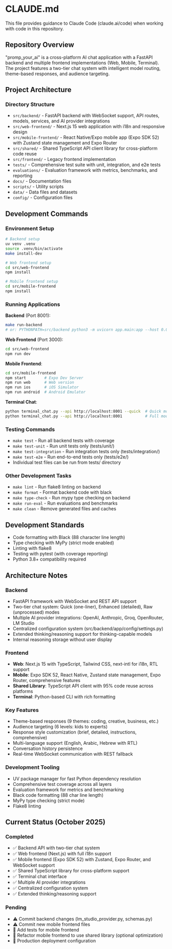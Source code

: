 # CLAUDE.md

This file provides guidance to Claude Code (claude.ai/code) when working with code in this repository.

## Repository Overview

"promp_your_ai" is a cross-platform AI chat application with a FastAPI backend and multiple frontend implementations (Web, Mobile, Terminal). The project features a two-tier chat system with intelligent model routing, theme-based responses, and audience targeting.

## Project Architecture

### Directory Structure
- `src/backend/` - FastAPI backend with WebSocket support, API routes, models, services, and AI provider integrations
- `src/web-frontend/` - Next.js 15 web application with i18n and responsive design
- `src/mobile-frontend/` - React Native/Expo mobile app (Expo SDK 52) with Zustand state management and Expo Router
- `src/shared/` - Shared TypeScript API client library for cross-platform code reuse
- `src/frontend/` - Legacy frontend implementation
- `tests/` - Comprehensive test suite with unit, integration, and e2e tests
- `evaluations/` - Evaluation framework with metrics, benchmarks, and reporting
- `docs/` - Documentation files
- `scripts/` - Utility scripts
- `data/` - Data files and datasets
- `config/` - Configuration files

## Development Commands

### Environment Setup
```bash
# Backend setup
uv venv .venv
source .venv/bin/activate
make install-dev

# Web frontend setup
cd src/web-frontend
npm install

# Mobile frontend setup
cd src/mobile-frontend
npm install
```

### Running Applications

**Backend** (Port 8001):
```bash
make run-backend
# or: PYTHONPATH=src/backend python3 -m uvicorn app.main:app --host 0.0.0.0 --port 8001 --reload
```

**Web Frontend** (Port 3000):
```bash
cd src/web-frontend
npm run dev
```

**Mobile Frontend**:
```bash
cd src/mobile-frontend
npm start        # Expo Dev Server
npm run web      # Web version
npm run ios      # iOS Simulator
npm run android  # Android Emulator
```

**Terminal Chat**:
```bash
python terminal_chat.py --api http://localhost:8001 --quick  # Quick mode
python terminal_chat.py --api http://localhost:8001          # Full mode
```

### Testing Commands
- `make test` - Run all backend tests with coverage
- `make test-unit` - Run unit tests only (tests/unit/)
- `make test-integration` - Run integration tests only (tests/integration/)
- `make test-e2e` - Run end-to-end tests only (tests/e2e/)
- Individual test files can be run from tests/ directory

### Other Development Tasks
- `make lint` - Run flake8 linting on backend
- `make format` - Format backend code with black
- `make type-check` - Run mypy type checking on backend
- `make run-eval` - Run evaluations and benchmarks
- `make clean` - Remove generated files and caches

## Development Standards

- Code formatting with Black (88 character line length)
- Type checking with MyPy (strict mode enabled)
- Linting with flake8
- Testing with pytest (with coverage reporting)
- Python 3.8+ compatibility required

## Architecture Notes

### Backend
- FastAPI framework with WebSocket and REST API support
- Two-tier chat system: Quick (one-liner), Enhanced (detailed), Raw (unprocessed) modes
- Multiple AI provider integrations: OpenAI, Anthropic, Groq, OpenRouter, LM Studio
- Centralized configuration system (src/backend/app/config/settings.py)
- Extended thinking/reasoning support for thinking-capable models
- Internal reasoning storage without user display

### Frontend
- **Web**: Next.js 15 with TypeScript, Tailwind CSS, next-intl for i18n, RTL support
- **Mobile**: Expo SDK 52, React Native, Zustand state management, Expo Router, comprehensive features
- **Shared Library**: TypeScript API client with 95% code reuse across platforms
- **Terminal**: Python-based CLI with rich formatting

### Key Features
- Theme-based responses (9 themes: coding, creative, business, etc.)
- Audience targeting (6 levels: kids to experts)
- Response style customization (brief, detailed, instructions, comprehensive)
- Multi-language support (English, Arabic, Hebrew with RTL)
- Conversation history persistence
- Real-time WebSocket communication with REST fallback

### Development Tooling
- UV package manager for fast Python dependency resolution
- Comprehensive test coverage across all layers
- Evaluation framework for metrics and benchmarking
- Black code formatting (88 char line length)
- MyPy type checking (strict mode)
- Flake8 linting

## Current Status (October 2025)

### Completed
- ✅ Backend API with two-tier chat system
- ✅ Web frontend (Next.js) with full i18n support
- ✅ Mobile frontend (Expo SDK 52) with Zustand, Expo Router, and WebSocket support
- ✅ Shared TypeScript library for cross-platform support
- ✅ Terminal chat interface
- ✅ Multiple AI provider integrations
- ✅ Centralized configuration system
- ✅ Extended thinking/reasoning support

### Pending
- ⚠️ Commit backend changes (lm_studio_provider.py, schemas.py)
- ⚠️ Commit new mobile frontend files
- 🔄 Add tests for mobile frontend
- 🔄 Refactor mobile frontend to use shared library (optional optimization)
- 🔄 Production deployment configuration